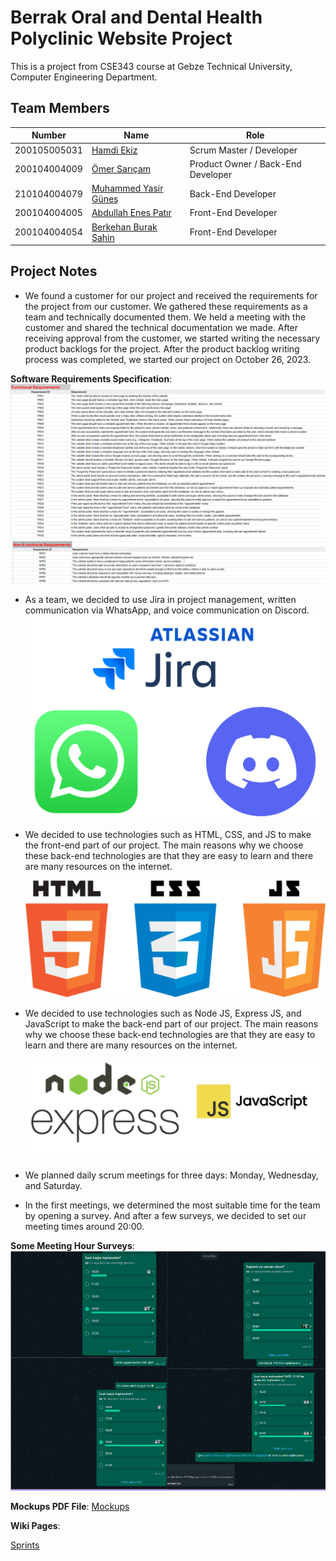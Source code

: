 # Berrak Oral and Dental Health Polyclinic Website Project
This is a project from CSE343 course at Gebze Technical University, Computer Engineering Department. 

## Team Members
| Number | Name | Role
| --- | --- | --- |
| 200105005031 | [Hamdi Ekiz](https://github.com/hamdyekiz) | Scrum Master / Developer
| 200104004009 | [Ömer Sarıçam](https://github.com/OmerSaricam) | Product Owner / Back-End Developer
| 210104004079 | [Muhammed Yasir Güneş](https://github.com/yasirgunes) | Back-End Developer
| 200104004005 | [Abdullah Enes Patır](https://github.com/enespatir07) | Front-End Developer
| 200104004054 | [Berkehan Burak Şahin](https://github.com/Berkehan1) | Front-End Developer


## Project Notes
- We found a customer for our project and received the requirements for the project from our customer. We gathered these requirements as a team and technically documented them. We held a meeting with the customer and shared the technical documentation we made. After receiving approval from the customer, we started writing the necessary product backlogs for the project. After the product backlog writing process was completed, we started our project on October 26, 2023.

 **Software Requirements Specification**:
 ![Functional Requirements](https://github.com/hamdyekiz/Berrak-Dentist-Web-Site/blob/main/Project%20Management/Project%20Files/Functional%20Requirements.PNG)
 ![Non-Functional Requirements](https://github.com/hamdyekiz/Berrak-Dentist-Web-Site/blob/main/Project%20Management/Project%20Files/Non-Functional%20Requirements.PNG)

- As a team, we decided to use Jira in project management, written communication via WhatsApp, and voice communication on Discord.
  ![Used Softwares](https://github.com/hamdyekiz/Berrak-Dentist-Web-Site/blob/main/Project%20Management/Project%20Files/used%20sofwares.PNG)
  
- We decided to use technologies such as HTML, CSS, and JS to make the front-end part of our project. The main reasons why we choose these back-end technologies are that they are easy to learn and there are many resources on the internet.
 
  ![Used Front-End Technologies](https://github.com/hamdyekiz/Berrak-Dentist-Web-Site/blob/main/Project%20Management/Project%20Files/front-end%20development.png)
  
- We decided to use technologies such as Node JS, Express JS, and JavaScript to make the back-end part of our project. The main reasons why we choose these back-end technologies are that they are easy to learn and there are many resources on the internet.
  
  ![Used Back-End Technologies](https://github.com/hamdyekiz/Berrak-Dentist-Web-Site/blob/main/Project%20Management/Project%20Files/back-end%20development.PNG)

- We planned daily scrum meetings for three days: Monday, Wednesday, and Saturday.
- In the first meetings, we determined the most suitable time for the team by opening a survey. And after a few surveys, we decided to set our meeting times around 20:00.
  
**Some Meeting Hour Surveys**:
  ![Meeting Hour Surveys](https://github.com/hamdyekiz/Berrak-Dentist-Web-Site/blob/main/Project%20Management/Project%20Files/merged%20some%20meeting%20hour%20surveys.PNG)
 
**Mockups PDF File**: [Mockups](https://github.com/hamdyekiz/Berrak-Dentist-Web-Site/blob/main/Project%20Management/Project%20Files/mockups.pdf)
 
**Wiki Pages**: 

[Sprints](https://github.com/hamdyekiz/Berrak-Dentist-Web-Site/wiki/Sprints)

